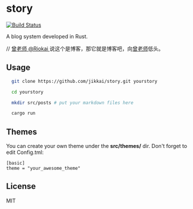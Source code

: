 # story

[![Build Status](https://travis-ci.org/jikkai/story.svg?branch=master)](https://travis-ci.org/jikkai/story)

A blog system developed in Rust.

// [曾老师 @Riokai ](https://github.com/Riokai)说这个是博客，那它就是博客吧，向[曾老师](https://github.com/Riokai)低头。

## Usage
```bash
  git clone https://github.com/jikkai/story.git yourstory

  cd yourstory

  mkdir src/posts # put your markdown files here

  cargo run
```

## Themes
You can create your own theme under the **src/themes/** dir. Don't forget to edit Config.tml:
```
[basic]
theme = "your_awesome_theme"
```

## License
MIT
